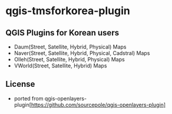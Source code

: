 qgis-tmsforkorea-plugin
=======================


QGIS Plugins for Korean users
------------------------------
 - Daum(Street, Satellite, Hybrid, Physical) Maps
 - Naver(Street, Satellite, Hybrid, Physical, Cadstral) Maps
 - Olleh(Street, Satellite, Hybrid, Physical) Maps
 - VWorld(Street, Satellite, Hybrid) Maps


License
----------
 - ported from qgis-openlayers-plugin[https://github.com/sourcepole/qgis-openlayers-plugin]
